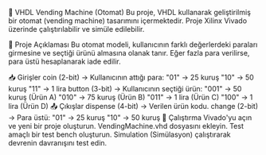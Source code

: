 🏧 VHDL Vending Machine (Otomat)
Bu proje, VHDL kullanarak geliştirilmiş bir otomat (vending machine) tasarımını içermektedir. Proje Xilinx Vivado üzerinde çalıştırılabilir ve simüle edilebilir.

📌 Proje Açıklaması
Bu otomat modeli, kullanıcının farklı değerlerdeki paraları girmesine ve seçtiği ürünü almasına olanak tanır. Eğer fazla para verilirse, para üstü hesaplanarak iade edilir.

📥 Girişler
coin (2-bit) → Kullanıcının attığı para:
"01" → 25 kuruş
"10" → 50 kuruş
"11" → 1 lira
button (3-bit) → Kullanıcının seçtiği ürün:
"001" → 50 kuruş (Ürün A)
"010" → 75 kuruş (Ürün B)
"011" → 1 lira (Ürün C)
"100" → 1 lira (Ürün D)
📤 Çıkışlar
dispense (4-bit) → Verilen ürün kodu.
change (2-bit) → Para üstü:
"01" → 25 kuruş
"10" → 50 kuruş
🚀 Çalıştırma
Vivado'yu açın ve yeni bir proje oluşturun.
VendingMachine.vhd dosyasını ekleyin.
Test amaçlı bir test bench oluşturun.
Simulation (Simülasyon) çalıştırarak devrenin davranışını test edin.
